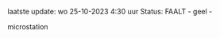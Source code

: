 laatste update: 
wo 25-10-2023  4:30   uur 
Status: FAALT - geel - 
<div class="service R">microstation</div>